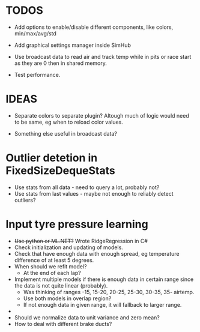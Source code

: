 ﻿# TODOS

* Add options to enable/disable different components, like colors, min/max/avg/std

* Add graphical settings manager inside SimHub

* Use broadcast data to read air and track temp while in pits or race start as they are 0 then in shared memory.

* Test performance.

# IDEAS

* Separate colors to separate plugin? Altough much of logic would need to be same, eg when to reload color values.

* Something else useful in broadcast data?

# Outlier detetion in FixedSizeDequeStats
* Use stats from all data - need to query a lot, probably not?
* Use stats from last values - maybe not enough to reliably detect outliers?

# Input tyre pressure learning

* ~~Use python or ML.NET?~~ Wrote RidgeRegression in C#
* Check initialization and updating of models.
* Check that have enough data with enough spread, eg temperature difference of at least 5 degrees.
* When should we refit model? 
	* At the end of each lap? 
* Implement multiple models if there is enough data in certain range since the data is not quite linear (probably).
	* Was thinking of ranges -15, 15-20, 20-25, 25-30, 30-35, 35- airtemp. 
	* Use both models in overlap region?
	* If not enough data in given range, it will fallback to larger range.
* 
* Should we normalize data to unit variance and zero mean?
* How to deal with different brake ducts?